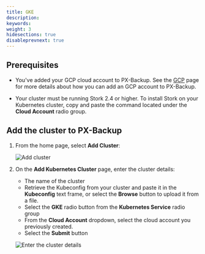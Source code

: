 ```yaml
---
title: GKE
description:
keywords:
weight: 3
hidesections: true
disableprevnext: true
---
```


## Prerequisites

* You've added your GCP cloud account to PX-Backup. See the [GCP](/credentials/gcp/) page for more details about how you can add an GCP account to PX-Backup.

* Your cluster must be running Stork 2.4 or higher. To install Stork on your Kubernetes cluster, copy and paste the command located under the **Cloud Account** radio group.

## Add the cluster to PX-Backup

1. From the home page, select **Add Cluster**:

    ![Add cluster](/img/add-cluster.png)

2. On the **Add Kubernetes Cluster** page, enter the cluster details:
    * The name of the cluster
    * Retrieve the Kubeconfig from your cluster and paste it in the **Kubeconfig** text frame, or select the **Browse** button to upload it from a file.
    * Select the **GKE** radio button from the **Kubernetes Service** radio group
    * From the **Cloud Account** dropdown, select the cloud account you previously created.
    * Select the **Submit** button

    ![Enter the cluster details](/img/enter-gcp-gke-cluster-details.png)


<!-- Modify the node security settings, Create a cluster role with compute engine read/write access.

When creating your cluster on GKE:

1. Under **NODE POOLS** > **Node security**, select a service account; the Compute Engine default service account is sufficient.
2. Under **Access scopes** within the **Node security** page, select the **Set access for each API** option. Under the **Compute Engine** dropdown, select **Read Write**

Once the cluster has deployed:
2. Get the service account key associated with your cluster:
    1. get this from GCP dashboard: **IAM & Admin** > **IAM** > **Service Accounts** > **Actions...** > **Create Key** > JSON key type
    download the JSON key
    -->
